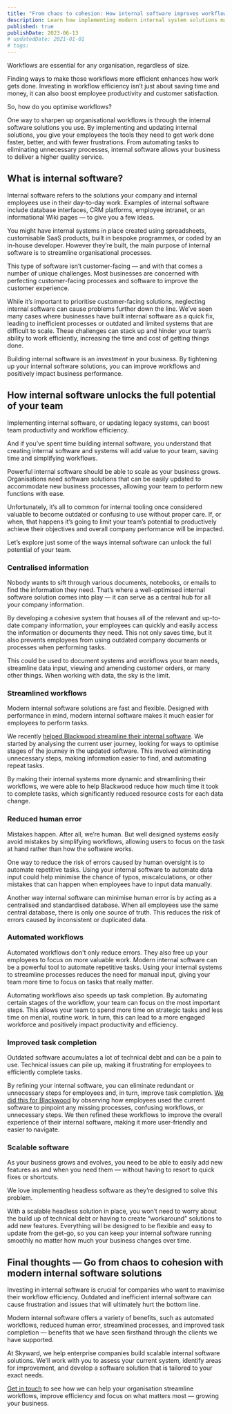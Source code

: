 ```yaml
---
title: "From chaos to cohesion: How internal software improves workflow efficiency"
description: Learn how implementing modern internal system solutions make business workflows more efficient, saving your organisation time and money.
published: true
publishDate: 2023-06-13
# updatedDate: 2021-01-01
# tags:
---
```


Workflows are essential for any organisation, regardless of size.

Finding ways to make those workflows more efficient enhances how work gets done. Investing in workflow efficiency isn’t just about saving time and money, it can also boost employee productivity and customer satisfaction.

So, how do you optimise workflows?

One way to sharpen up organisational workflows is through the internal software solutions you use. By implementing and updating internal solutions, you give your employees the tools they need to get work done faster, better, and with fewer frustrations. From automating tasks to eliminating unnecessary processes, internal software allows your business to deliver a higher quality service.

## What is internal software?

Internal software refers to the solutions your company and internal employees use in their day-to-day work. Examples of internal software include database interfaces, CRM platforms, employee intranet, or an informational Wiki pages — to give you a few ideas.

You might have internal systems in place created using spreadsheets, customisable SaaS products, built in bespoke programmes, or coded by an in-house developer. However they’re built, the main purpose of internal software is to streamline organisational processes.

This type of software isn’t customer-facing — and with that comes a number of unique challenges. Most businesses are concerned with perfecting customer-facing processes and software to improve the customer experience.

While it’s important to prioritise customer-facing solutions, neglecting internal software can cause problems further down the line. We’ve seen many cases where businesses have built internal software as a quick fix, leading to inefficient processes or outdated and limited systems that are difficult to scale. These challenges can stack up and hinder your team’s ability to work efficiently, increasing the time and cost of getting things done.

Building internal software is an _investment_ in your business. By tightening up your internal software solutions, you can improve workflows and positively impact business performance.

## How internal software unlocks the full potential of your team

Implementing internal software, or updating legacy systems, can boost team productivity and workflow efficiency.

And if you’ve spent time building internal software, you understand that creating internal software and systems will add value to your team, saving time and simplifying workflows.

Powerful internal software should be able to scale as your business grows. Organisations need software solutions that can be easily updated to accommodate new business processes, allowing your team to perform new functions with ease.

Unfortunately, it’s all to common for internal tooling once considered valuable to become outdated or confusing to use without proper care. If, or when, that happens it’s going to limit your team’s potential to productively achieve their objectives and overall company performance will be impacted.

Let’s explore just some of the ways internal software can unlock the full potential of your team.

### Centralised information

Nobody wants to sift through various documents, notebooks, or emails to find the information they need. That’s where a well-optimised internal software solution comes into play — it can serve as a central hub for all your company information.

By developing a cohesive system that houses all of the relevant and up-to-date company information, your employees can quickly and easily access the information or documents they need. This not only saves time, but it also prevents employees from using outdated company documents or processes when performing tasks.

This could be used to document systems and workflows your team needs, streamline data input, viewing and amending customer orders, or many other things. When working with data, the sky is the limit.

### Streamlined workflows

Modern internal software solutions are fast and flexible. Designed with performance in mind, modern internal software makes it much easier for employees to perform tasks.

We recently [helped Blackwood streamline their internal software](https://www.notion.so/Blackwood-16ff8f76eff7482a92b67146bf7d57e5?pvs=21). We started by analysing the current user journey, looking for ways to optimise stages of the journey in the updated software. This involved eliminating unnecessary steps, making information easier to find, and automating repeat tasks.

By making their internal systems more dynamic and streamlining their workflows, we were able to help Blackwood reduce how much time it took to complete tasks, which significantly reduced resource costs for each data change.

### Reduced human error

Mistakes happen. After all, we’re human. But well designed systems easily avoid mistakes by simplifying workflows, allowing users to focus on the task at hand rather than how the software works.

One way to reduce the risk of errors caused by human oversight is to automate repetitive tasks. Using your internal software to automate data input could help minimise the chance of typos, miscalculations, or other mistakes that can happen when employees have to input data manually.

Another way internal software can minimise human error is by acting as a centralised and standardised database. When all employees use the same central database, there is only one source of truth. This reduces the risk of errors caused by inconsistent or duplicated data.

### Automated workflows

Automated workflows don't only reduce errors. They also free up your employees to focus on more valuable work. Modern internal software can be a powerful tool to automate repetitive tasks. Using your internal systems to streamline processes reduces the need for manual input, giving your team more time to focus on tasks that really matter.

Automating workflows also speeds up task completion. By automating certain stages of the workflow, your team can focus on the most important steps. This allows your team to spend more time on strategic tasks and less time on menial, routine work. In turn, this can lead to a more engaged workforce and positively impact productivity and efficiency.

### Improved task completion

Outdated software accumulates a lot of technical debt and can be a pain to use. Technical issues can pile up, making it frustrating for employees to efficiently complete tasks.

By refining your internal software, you can eliminate redundant or unnecessary steps for employees and, in turn, improve task completion. [We did this for Blackwood](https://www.notion.so/Blackwood-16ff8f76eff7482a92b67146bf7d57e5?pvs=21) by observing how employees used the current software to pinpoint any missing processes, confusing workflows, or unnecessary steps. We then refined these workflows to improve the overall experience of their internal software, making it more user-friendly and easier to navigate.

### Scalable software

As your business grows and evolves, you need to be able to easily add new features as and when you need them — without having to resort to quick fixes or shortcuts.

We love implementing headless software as they’re designed to solve this problem.

With a scalable headless solution in place, you won’t need to worry about the build up of technical debt or having to create “workaround” solutions to add new features. Everything will be designed to be flexible and easy to update from the get-go, so you can keep your internal software running smoothly no matter how much your business changes over time.

## Final thoughts — Go from chaos to cohesion with modern internal software solutions

Investing in internal software is crucial for companies who want to maximise their workflow efficiency. Outdated and inefficient internal software can cause frustration and issues that will ultimately hurt the bottom line.

Modern internal software offers a variety of benefits, such as automated workflows, reduced human error, streamlined processes, and improved task completion — benefits that we have seen firsthand through the clients we have supported.

At Skyward, we help enterprise companies build scalable internal software solutions. We’ll work with you to assess your current system, identify areas for improvement, and develop a software solution that is tailored to your exact needs.

[Get in touch](https://skyward.digital/blog) to see how we can help your organisation streamline workflows, improve efficiency and focus on what matters most — growing your business.
